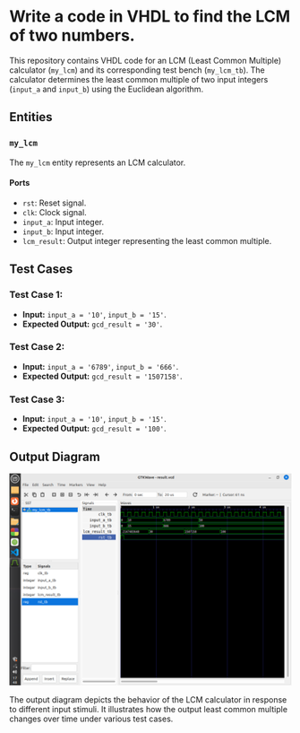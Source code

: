 # Write a code in VHDL to find the LCM of two numbers.

This repository contains VHDL code for an LCM (Least Common Multiple) calculator (`my_lcm`) and its corresponding test bench (`my_lcm_tb`). The calculator determines the least common multiple of two input integers (`input_a` and `input_b`) using the Euclidean algorithm.

## Entities

### `my_lcm`

The `my_lcm` entity represents an LCM calculator.

#### Ports

- `rst`: Reset signal.
- `clk`: Clock signal.
- `input_a`: Input integer.
- `input_b`: Input integer.
- `lcm_result`: Output integer representing the least common multiple.

## Test Cases

### Test Case 1: 

- **Input:** `input_a = '10'`, `input_b = '15'`.
- **Expected Output:** `gcd_result = '30'`.

### Test Case 2: 

- **Input:** `input_a = '6789'`, `input_b = '666'`.
- **Expected Output:** `gcd_result = '1507158'`.

### Test Case 3: 

- **Input:** `input_a = '10'`, `input_b = '15'`.
- **Expected Output:** `gcd_result = '100'`.


## Output Diagram

![Output Diagram](lcm.png)

The output diagram depicts the behavior of the LCM calculator in response to different input stimuli. It illustrates how the output least common multiple changes over time under various test cases.
